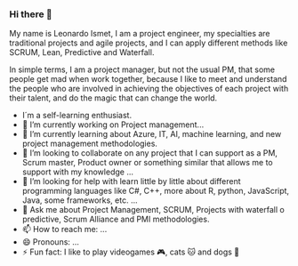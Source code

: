 ### Hi there 👋

My name is Leonardo Ismet, I am a project engineer, my specialties are traditional projects and agile projects, and I can apply different methods like SCRUM, Lean, Predictive and Waterfall.

In simple terms, I am a project manager, but not the usual PM, that some people get mad when work together, because I like to meet and understand the people who are involved in achieving the objectives of each project with their talent, and do the magic that can change the world.

- I´m a self-learning enthusiast. 
- 🔭 I’m currently working on Project management...
- 🌱 I’m currently learning about Azure, IT, AI, machine learning, and new project management methodologies.
- 👯 I’m looking to collaborate on any project that I can support as a PM, Scrum master, Product owner or something similar that allows me to support with my knowledge ... 
- 🤔 I’m looking for help with learn little by little about different programming languages like C#, C++, more about R, python, JavaScript, Java, some frameworks, etc.  ...
- 💬 Ask me about Project Management, SCRUM, Projects with waterfall o predictive, Scrum Alliance and PMI methodologies.
- 📫 How to reach me: ...
- 😄 Pronouns: ...
- ⚡ Fun fact: I like to play videogames 🎮, cats 🐱 and dogs 🐶

